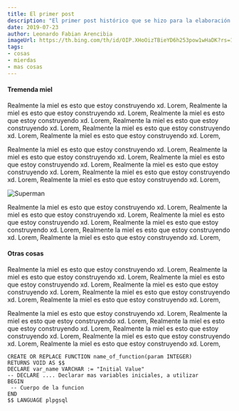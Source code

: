 ```yaml
---
title: El primer post
description: "El primer post histórico que se hizo para la elaboración de este blog"
date: 2019-07-23
author: Leonardo Fabian Arencibia
imageUrl: https://th.bing.com/th/id/OIP.XHoOizTBieYD6h253pow1wHaDK?rs=1&pid=ImgDetMain
tags:
- cosas
- mierdas
- mas cosas
---
```


#### Tremenda miel

Realmente la miel es esto que estoy construyendo xd. Lorem, Realmente la miel es esto que estoy construyendo xd. Lorem, Realmente la miel es esto que estoy construyendo xd. Lorem, Realmente la miel es esto que estoy construyendo xd. Lorem, Realmente la miel es esto que estoy construyendo xd. Lorem, Realmente la miel es esto que estoy construyendo xd. Lorem,

Realmente la miel es esto que estoy construyendo xd. Lorem, Realmente la miel es esto que estoy construyendo xd. Lorem, Realmente la miel es esto que estoy construyendo xd. Lorem, Realmente la miel es esto que estoy construyendo xd. Lorem, Realmente la miel es esto que estoy construyendo xd. Lorem, Realmente la miel es esto que estoy construyendo xd. Lorem,

![Superman](https://th.bing.com/th/id/OIP.XHoOizTBieYD6h253pow1wHaDK?rs=1&pid=ImgDetMain)

Realmente la miel es esto que estoy construyendo xd. Lorem, Realmente la miel es esto que estoy construyendo xd. Lorem, Realmente la miel es esto que estoy construyendo xd. Lorem, Realmente la miel es esto que estoy construyendo xd. Lorem, Realmente la miel es esto que estoy construyendo xd. Lorem, Realmente la miel es esto que estoy construyendo xd. Lorem,

#### Otras cosas

Realmente la miel es esto que estoy construyendo xd. Lorem, Realmente la miel es esto que estoy construyendo xd. Lorem, Realmente la miel es esto que estoy construyendo xd. Lorem, Realmente la miel es esto que estoy construyendo xd. Lorem, Realmente la miel es esto que estoy construyendo xd. Lorem, Realmente la miel es esto que estoy construyendo xd. Lorem,

Realmente la miel es esto que estoy construyendo xd. Lorem, Realmente la miel es esto que estoy construyendo xd. Lorem, Realmente la miel es esto que estoy construyendo xd. Lorem, Realmente la miel es esto que estoy construyendo xd. Lorem, Realmente la miel es esto que estoy construyendo xd. Lorem, Realmente la miel es esto que estoy construyendo xd. Lorem,

```plsql
CREATE OR REPLACE FUNCTION name_of_function(param INTEGER)
RETURNS VOID AS $$
DECLARE var_name VARCHAR := "Initial Value"
-- DECLARE .... Declarar mas variables iniciales, a utilizar
BEGIN
 -- Cuerpo de la funcion
END
$$ LANGUAGE plpgsql
```
